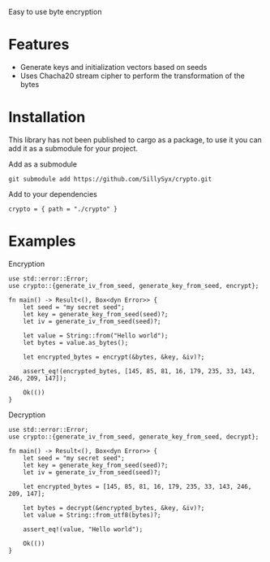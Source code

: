 Easy to use byte encryption


# Features
* Generate keys and initialization vectors based on seeds
* Uses Chacha20 stream cipher to perform the transformation of the bytes


# Installation
This library has not been published to cargo as a package, to use it you can add it as a submodule for your project.

Add as a submodule
```
git submodule add https://github.com/SillySyx/crypto.git
```

Add to your dependencies
```
crypto = { path = "./crypto" }
```


# Examples
Encryption
```
use std::error::Error;
use crypto::{generate_iv_from_seed, generate_key_from_seed, encrypt};

fn main() -> Result<(), Box<dyn Error>> {
    let seed = "my secret seed";
    let key = generate_key_from_seed(seed)?;
    let iv = generate_iv_from_seed(seed)?;
    
    let value = String::from("Hello world");
    let bytes = value.as_bytes();
    
    let encrypted_bytes = encrypt(&bytes, &key, &iv)?;

    assert_eq!(encrypted_bytes, [145, 85, 81, 16, 179, 235, 33, 143, 246, 209, 147]);

    Ok(())
}

```

Decryption
```
use std::error::Error;
use crypto::{generate_iv_from_seed, generate_key_from_seed, decrypt};

fn main() -> Result<(), Box<dyn Error>> {
    let seed = "my secret seed";
    let key = generate_key_from_seed(seed)?;
    let iv = generate_iv_from_seed(seed)?;
    
    let encrypted_bytes = [145, 85, 81, 16, 179, 235, 33, 143, 246, 209, 147];

    let bytes = decrypt(&encrypted_bytes, &key, &iv)?;
    let value = String::from_utf8(bytes)?;

    assert_eq!(value, "Hello world");

    Ok(())
}
```